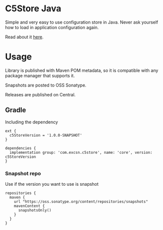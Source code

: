 # C5Store Java

Simple and very easy to use configuration store in Java. Never ask yourself how to load in application configuration again.

Read about it [here](https://github.com/normano/c5store).

# Usage

Library is published with Maven POM metadata, so it is compatible with any package manager that supports it.

Snapshots are posted to OSS Sonatype.

Releases are published on Central.

## Gradle

Including the dependency

    ext {
      c5StoreVersion = '1.0.0-SNAPSHOT'
    }

    dependencies {
      implementation group: 'com.excsn.c5store', name: 'core', version: c5StoreVersion
    }

### Snapshot repo
Use if the version you want to use is snapshot

    repositories {
      maven {
        url "https://oss.sonatype.org/content/repositories/snapshots"
        mavenContent {
          snapshotsOnly()
        }
      }
    }
